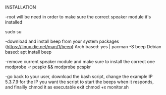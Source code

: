 INSTALLATION

-root will be need in order to make sure the correct speaker module it's installed

sudo su

-download and install beep from your system packages (https://linux.die.net/man/1/beep)
Arch based: yes | pacman -S beep
Debian based: apt install beep

-remove current speaker module and make sure to install the correct one
modprobe -r pcspkr && modprobe pcspkr

-go back to your user, download the bash script, change the example IP 5.3.7.9 for the IP you want the script to start the beeps when it responds, and finallly chmod it as executable
exit
chmod +x monitor.sh
